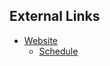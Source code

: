 ## External Links

* [Website](http://windycityrails.org/)
    * [Schedule](http://windycityrails.org/schedule/)
